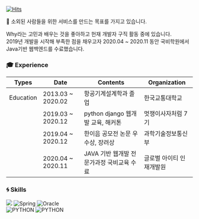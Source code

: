 [![Hits](https://hits.seeyoufarm.com/api/count/incr/badge.svg?url=https%3A%2F%2Fgithub.com%2Fnumuduwer%2F&count_bg=%2379C83D&title_bg=%23555555&icon=&icon_color=%23E7E7E7&title=hits&edge_flat=false)](https://hits.seeyoufarm.com)   


:wave:  소외된 사람들을 위한 서비스를 만드는 목표를 가지고 있습니다.  


Why라는 고민과 배우는 것을 좋아하고 헌재 개발자 구직 활동 중에 있습니다.   
2019년 개발을 시작해 부족한 점을 채우고자 2020.04 ~ 2020.11 동안 국비학원에서 Java기반 웹백엔드를 수료했습니다.


### :mortar_board: Experience

| Types     | Date              | Contents                                                                      | Organization             |
|-----------|-------------------|-------------------------------------------------------------------------------|--------------------------|
| Education | 2013.03 ~ 2020.02 |                             항공기계설계학과 졸업                             | 한국교통대학교           |
|           | 2019.03 ~ 2020.12 |                       python django 웹개발 교육, 해커톤                       | 멋쟁이사자처럼 7기       |
|           | 2019.04 ~ 2020.12 | 한이음 공모전   논문 우수상, 장려상 | 과학기술정보통신부                                    |
|           | 2020.04 ~ 2020.11 |                   JAVA 기반 웹개발 전문가과정 국비교육 수료                   | 글로벌 아이티 인재개발원 |


### :cyclone: Skills 

![](https://img.shields.io/badge/Java-%E2%98%85%E2%98%85%E2%98%85%E2%98%86%E2%98%86-ED8B00?style=plastic&logo=java&logoColor=white) ![Spring](https://img.shields.io/badge/Spring-%E2%98%85%E2%98%85%E2%98%85%E2%98%86%E2%98%86-0696?style=plastic&logo=Spring&logoColor=white
)  ![Oracle](https://img.shields.io/badge/Oracle-%E2%98%85%E2%98%85%E2%98%85%E2%98%86%E2%98%86-red?style=plastic&logo=Oracle&logoColor=white
)   
![PYTHON](https://img.shields.io/badge/PYTHON-%E2%98%85%E2%98%85%E2%98%85%E2%98%86%E2%98%86-0696D7?style=plastic&logo=Python&logoColor=white)  ![PYTHON](https://img.shields.io/badge/Django-%E2%98%85%E2%98%85%E2%98%85%E2%98%86%E2%98%86-0696D7?style=plastic&logo=Django&logoColor=white)


